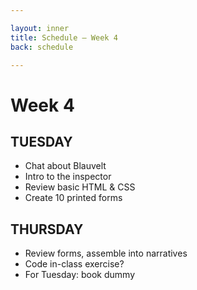 ```yaml
---

layout: inner
title: Schedule — Week 4
back: schedule

---
```


# Week 4

## TUESDAY

- Chat about Blauvelt
- Intro to the inspector
- Review basic HTML & CSS
- Create 10 printed forms

## THURSDAY
- Review forms, assemble into narratives
- Code in-class exercise?
- For Tuesday: book dummy
